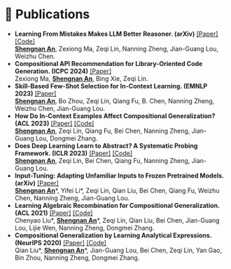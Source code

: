 
# 📝 Publications 

-	**Learning From Mistakes Makes LLM Better Reasoner. (arXiv)** [[Paper]](https://arxiv.org/abs/2310.20689) [[Code]](https://github.com/microsoft/LEMA/)  
  <ins>**Shengnan An**</ins>, Zexiong Ma, Zeqi Lin, Nanning Zheng, Jian-Guang Lou, Weizhu Chen.
-	**Compositional API Recommendation for Library-Oriented Code Generation. (ICPC 2024)** [[Paper]](https://arxiv.org/abs/2402.19431)  
  Zexiong Ma, <ins>**Shengnan An**</ins>, Bing Xie, Zeqi Lin. 
-	**Skill-Based Few-Shot Selection for In-Context Learning. (EMNLP 2023)** [[Paper]](https://aclanthology.org/2023.emnlp-main.831/)  
  <ins>**Shengnan An**</ins>, Bo Zhou, Zeqi Lin, Qiang Fu, B. Chen, Nanning Zheng, Weizhu Chen, Jian-Guang Lou. 
-	**How Do In-Context Examples Affect Compositional Generalization? (ACL 2023)** [[Paper]](https://aclanthology.org/2023.acl-long.618/) [[Code]](https://github.com/microsoft/ContextualSP/tree/master/cofe)  
  <ins>**Shengnan An**</ins>, Zeqi Lin, Qiang Fu, Bei Chen, Nanning Zheng, Jian-Guang Lou, Dongmei Zhang. 
-	**Does Deep Learning Learn to Abstract? A Systematic Probing Framework. (ICLR 2023)** [[Paper]](https://arxiv.org/abs/2302.11978) [[Code]](https://github.com/microsoft/ContextualSP/tree/master/abstraction_probing)  
  <ins>**Shengnan An**</ins>, Zeqi Lin, Bei Chen, Qiang Fu, Nanning Zheng, Jian-Guang Lou. 
-	**Input-Tuning: Adapting Unfamiliar Inputs to Frozen Pretrained Models. (arXiv)** [[Paper]](https://arxiv.org/abs/2203.03131)  
  <ins>**Shengnan An**</ins>\*, Yifei Li\*, Zeqi Lin, Qian Liu, Bei Chen, Qiang Fu, Weizhu Chen, Nanning Zheng, Jian-Guang Lou. 
-	**Learning Algebraic Recombination for Compositional Generalization. (ACL 2021)** [[Paper]](https://aclanthology.org/2021.findings-acl.97/) [[Code]](https://github.com/thousfeet/LEAR?tab=readme-ov-file)  
  Chenyao Liu\*, <ins>**Shengnan An**</ins>\*, Zeqi Lin, Qian Liu, Bei Chen, Jian-Guang Lou, Lijie Wen, Nanning Zheng, Dongmei Zhang. 
-	**Compositional Generalization by Learning Analytical Expressions. (NeurIPS 2020)** [[Paper]](https://proceedings.neurips.cc/paper/2020/file/83adc9225e4deb67d7ce42d58fe5157c-Paper.pdf) [[Code]](https://github.com/microsoft/ContextualSP/tree/master/compositional_generalization)  
  Qian Liu\*, <ins>**Shengnan An**</ins>\*, Jian-Guang Lou, Bei Chen, Zeqi Lin, Yan Gao, Bin Zhou, Nanning Zheng, Dongmei Zhang. 
